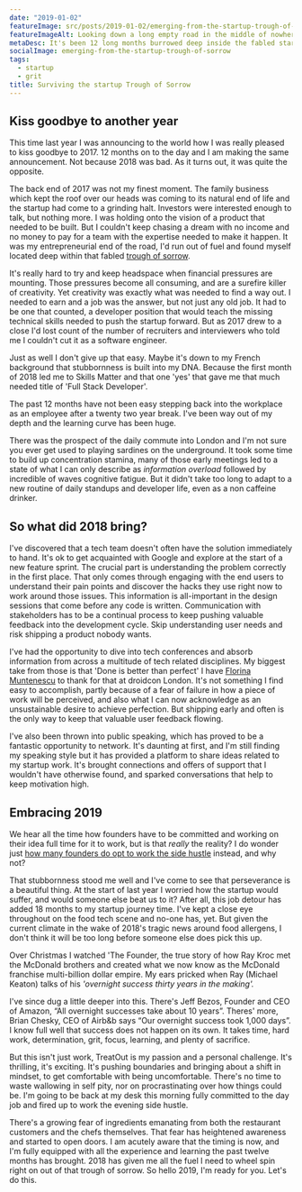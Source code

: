 ```yaml
---
date: "2019-01-02"
featureImage: src/posts/2019-01-02/emerging-from-the-startup-trough-of-sorrow.jpg
featureImageAlt: Looking down a long empty road in the middle of nowhere with double yellow lines. Leading to distant snow capped mountains.
metaDesc: It's been 12 long months burrowed deep inside the fabled startup trough of sorrow. How on earth do I dig myself out?
socialImage: emerging-from-the-startup-trough-of-sorrow
tags:
  - startup
  - grit
title: Surviving the startup Trough of Sorrow
---
```


## Kiss goodbye to another year

This time last year I was announcing to the world how I was really pleased to kiss goodbye to 2017. 12 months on to the day and I am making the same announcement. Not because 2018 was bad. As it turns out, it was quite the opposite.

The back end of 2017 was not my finest moment. The family business which kept the roof over our heads was coming to its natural end of life and the startup had come to a grinding halt. Investors were interested enough to talk, but nothing more. I was holding onto the vision of a product that needed to be built. But I couldn't keep chasing a dream with no income and no money to pay for a team with the expertise needed to make it happen. It was my entrepreneurial end of the road, I'd run out of fuel and found myself located deep within that fabled [trough of sorrow][1].

It's really hard to try and keep headspace when financial pressures are mounting. Those pressures become all consuming, and are a surefire killer of creativity. Yet creativity was exactly what was needed to find a way out. I needed to earn and a job was the answer, but not just any old job. It had to be one that counted, a developer position that would teach the missing technical skills needed to push the startup forward. But as 2017 drew to a close I'd lost count of the number of recruiters and interviewers who told me I couldn't cut it as a software engineer.

Just as well I don't give up that easy. Maybe it's down to my French background that stubbornness is built into my DNA. Because the first month of 2018 led me to Skills Matter and that one 'yes' that gave me that much needed title of 'Full Stack Developer'.

The past 12 months have not been easy stepping back into the workplace as an employee after a twenty two year break. I've been way out of my depth and the learning curve has been huge.

There was the prospect of the daily commute into London and I'm not sure you ever get used to playing sardines on the underground. It took some time to build up concentration stamina, many of those early meetings led to a state of what I can only describe as _information overload_ followed by incredible of waves cognitive fatigue. But it didn't take too long to adapt to a new routine of daily standups and developer life, even as a non caffeine drinker.

## So what did 2018 bring?

I've discovered that a tech team doesn't often have the solution immediately to hand. It's ok to get acquainted with Google and explore at the start of a new feature sprint. The crucial part is understanding the problem correctly in the first place. That only comes through engaging with the end users to understand their pain points and discover the hacks they use right now to work around those issues. This information is all-important in the design sessions that come before any code is written. Communication with stakeholders has to be a continual process to keep pushing valuable feedback into the development cycle. Skip understanding user needs and risk shipping a product nobody wants.

I've had the opportunity to dive into tech conferences and absorb information from across a multitude of tech related disciplines. My biggest take from those is that 'Done is better than perfect' I have [Florina Muntenescu][2] to thank for that at droidcon London. It's not something I find easy to accomplish, partly because of a fear of failure in how a piece of work will be perceived, and also what I can now acknowledge as an unsustainable desire to achieve perfection. But shipping early and often is the only way to keep that valuable user feedback flowing.

I've also been thrown into public speaking, which has proved to be a fantastic opportunity to network. It's daunting at first, and I'm still finding my speaking style but it has provided a platform to share ideas related to my startup work. It's brought connections and offers of support that I wouldn't have otherwise found, and sparked conversations that help to keep motivation high.

## Embracing 2019

We hear all the time how founders have to be committed and working on their idea full time for it to work, but is that _really_ the reality? I do wonder just [how many founders do opt to work the side hustle][3] instead, and why not?

That stubbornness stood me well and I've come to see that perseverance is a beautiful thing. At the start of last year I worried how the startup would suffer, and would someone else beat us to it? After all, this job detour has added 18 months to my startup journey time. I've kept a close eye throughout on the food tech scene and no-one has, yet. But given the current climate in the wake of 2018's tragic news around food allergens, I don't think it will be too long before someone else does pick this up.

Over Christmas I watched 'The Founder, the true story of how Ray Kroc met the McDonald brothers and created what we now know as the McDonald franchise multi-billion dollar empire. My ears pricked when Ray (Michael Keaton) talks of his _'overnight success thirty years in the making'._

I've since dug a little deeper into this. There's Jeff Bezos, Founder and CEO of Amazon, &#8220;All overnight successes take about 10 years&#8221;. Theres' more, Brian Chesky, CEO of Airb&b says &#8220;Our overnight success took 1,000 days&#8221;. I know full well that success does not happen on its own. It takes time, hard work, determination, grit, focus, learning, and plenty of sacrifice.

But this isn't just work, TreatOut is my passion and a personal challenge. It's thrilling, it's exciting. It's pushing boundaries and bringing about a shift in mindset, to get comfortable with being uncomfortable. There's no time to waste wallowing in self pity, nor on procrastinating over how things could be. I'm going to be back at my desk this morning fully committed to the day job and fired up to work the evening side hustle.

There's a growing fear of ingredients emanating from both the restaurant customers and the chefs themselves. That fear has heightened awareness and started to open doors. I am acutely aware that the timing is now, and I'm fully equipped with all the experience and learning the past twelve months has brought. 2018 has given me all the fuel I need to wheel spin right on out of that trough of sorrow. So hello 2019, I'm ready for you. Let's do this.

 [1]: https://andrewchen.co/after-the-techcrunch-bump-life-in-the-trough-of-sorrow/
 [2]: https://twitter.com/FMuntenescu
 [3]: https://www.cnbc.com/2017/07/06/these-billionaires-started-their-empires-while-working-day-jobs.html
 [4]: https://treatout.com/
